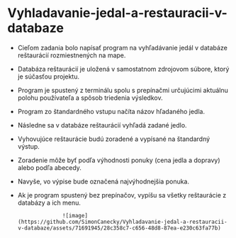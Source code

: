 # Vyhladavanie-jedal-a-restauracii-v-databaze

- Cieľom zadania bolo napísať program na vyhľadávanie jedál v databáze reštaurácií rozmiestnených na mape.
- Databáza reštaurácií je uložená v samostatnom zdrojovom súbore, ktorý je súčasťou projektu.
- Program je spustený z terminálu spolu s prepínačmi určujúcimi aktuálnu polohu používateľa a spôsob triedenia výsledkov.
- Program zo štandardného vstupu načíta názov hľadaného jedla.
- Následne sa v databáze reštaurácií vyhľadá zadané jedlo.
- Vyhovujúce reštaurácie budú zoradené a vypísané na štandardný výstup.
- Zoradenie môže byť podľa výhodnosti ponuky (cena jedla a dopravy) alebo podľa abecedy.
- Navyše, vo výpise bude označená najvýhodnejšia ponuka.
- Ak je program spustený bez prepínačov, vypíšu sa všetky reštaurácie z databázy a ich menu.

                    ![image](https://github.com/SimonCanecky/Vyhladavanie-jedal-a-restauracii-v-databaze/assets/71691945/28c358c7-c656-48d8-87ea-e230c63fa77b)
